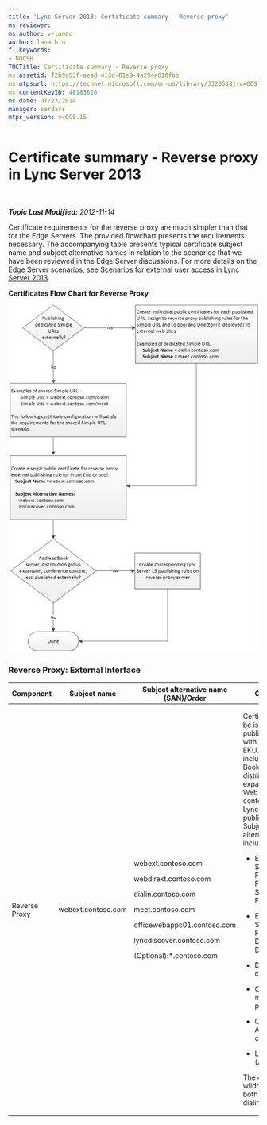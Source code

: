```yaml
---
title: 'Lync Server 2013: Certificate summary - Reverse proxy'
ms.reviewer: 
ms.author: v-lanac
author: lanachin
f1.keywords:
- NOCSH
TOCTitle: Certificate summary - Reverse proxy
ms:assetid: f2b9a53f-aead-413d-81e9-4a294a010fbb
ms:mtpsurl: https://technet.microsoft.com/en-us/library/JJ205381(v=OCS.15)
ms:contentKeyID: 48185820
ms.date: 07/23/2014
manager: serdars
mtps_version: v=OCS.15
---
```


<div data-xmlns="http://www.w3.org/1999/xhtml">

<div class="topic" data-xmlns="http://www.w3.org/1999/xhtml" data-msxsl="urn:schemas-microsoft-com:xslt" data-cs="http://msdn.microsoft.com/">

<div data-asp="https://msdn2.microsoft.com/asp">

# Certificate summary - Reverse proxy in Lync Server 2013

</div>

<div id="mainSection">

<div id="mainBody">

<span> </span>

_**Topic Last Modified:** 2012-11-14_

Certificate requirements for the reverse proxy are much simpler than that for the Edge Servers. The provided flowchart presents the requirements necessary. The accompanying table presents typical certificate subject name and subject alternative names in relation to the scenarios that we have been reviewed in the Edge Server discussions. For more details on the Edge Server scenarios, see [Scenarios for external user access in Lync Server 2013](lync-server-2013-scenarios-for-external-user-access.md).

**Certificates Flow Chart for Reverse Proxy**

![Certificates Flow Chart for Edge Server](images/JJ205381.026045d7-1b4b-4651-b32f-2d43a7161198(OCS.15).jpg "Certificates Flow Chart for Edge Server")

### Reverse Proxy: External Interface

<table>
<colgroup>
<col style="width: 25%" />
<col style="width: 25%" />
<col style="width: 25%" />
<col style="width: 25%" />
</colgroup>
<thead>
<tr class="header">
<th>Component</th>
<th>Subject name</th>
<th>Subject alternative name (SAN)/Order</th>
<th>Comments</th>
</tr>
</thead>
<tbody>
<tr class="odd">
<td><p>Reverse Proxy</p></td>
<td><p>webext.contoso.com</p></td>
<td><p>webext.contoso.com</p>
<p>webdirext.contoso.com</p>
<p>dialin.contoso.com</p>
<p>meet.contoso.com</p>
<p>officewebapps01.contoso.com</p>
<p>lyncdiscover.contoso.com</p>
<p>(Optional):*.contoso.com</p></td>
<td><p>Certificate must be issued by a public CA and with the server EKU. Services include Address Book Service, distribution group expansion Office Web Apps for conferencing, and Lync IP Device publishing rules. Subject alternative name includes:</p>
<ul>
<li><p>External Web Services FQDN for Front End Server or Front End pool</p></li>
<li><p>External Web Services FQDN for Director or Director pool</p></li>
<li><p>Dial-in conferencing</p></li>
<li><p>Online meeting publishing rule</p></li>
<li><p>Office Web Apps for conferencing</p></li>
<li><p>Lyncdiscover (Autodiscover)</p></li>
</ul>
<p>The optional wildcard replaces both meet and dialin SAN</p></td>
</tr>
</tbody>
</table>


</div>

<span> </span>

</div>

</div>

</div>

